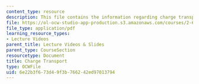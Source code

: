 ```yaml
---
content_type: resource
description: This file contains the information regarding charge transport.
file: https://ol-ocw-studio-app-production.s3.amazonaws.com/courses/2-627-fundamentals-of-photovoltaics-fall-2013/6e22b3f673d49f3b766242ed97013794_MIT2_627F13_lec04.pdf
file_type: application/pdf
learning_resource_types:
- Lecture Videos
parent_title: Lecture Videos & Slides
parent_type: CourseSection
resourcetype: Document
title: Charge Transport
type: OCWFile
uid: 6e22b3f6-73d4-9f3b-7662-42ed97013794
---
```

